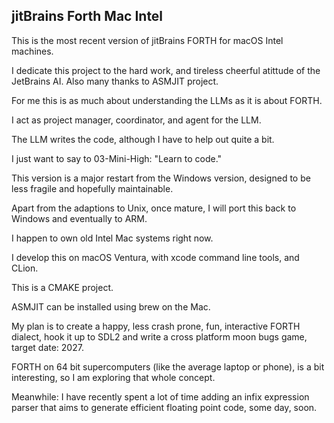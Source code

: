 ## jitBrains Forth Mac Intel

This is the most recent version of jitBrains FORTH for macOS Intel machines.

I dedicate this project to the hard work, and tireless cheerful atittude of the JetBrains AI.
Also many thanks to ASMJIT project.

For me this is as much about understanding the LLMs as it is about FORTH.

I act as project manager, coordinator, and agent for the LLM.

The LLM writes the code, although I have to help out quite a bit.

I just want to say to 03-Mini-High: "Learn to code."

This version is a major restart from the Windows version, designed to be less fragile and hopefully maintainable.

Apart from the adaptions to Unix, once mature, I will port this back to Windows and eventually to ARM.

I happen to own old Intel Mac systems right now.

I develop this on macOS Ventura, with xcode command line tools, and CLion.

This is a CMAKE project.

ASMJIT can be installed using brew on the Mac.

My plan is to create a happy, less crash prone, fun, interactive FORTH dialect, hook it up to SDL2 and write a cross platform moon bugs game, target date: 2027.

FORTH on 64 bit supercomputers (like the average laptop or phone), is a bit interesting, so I am exploring that whole concept.

Meanwhile: I have recently spent a lot of time adding an infix expression parser that aims to generate efficient floating point code, some day, soon.


